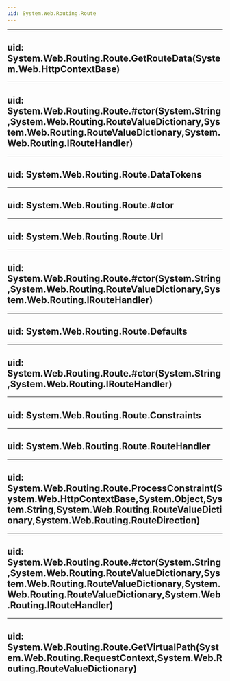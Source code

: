 ```yaml
---
uid: System.Web.Routing.Route
---
```


---
uid: System.Web.Routing.Route.GetRouteData(System.Web.HttpContextBase)
---

---
uid: System.Web.Routing.Route.#ctor(System.String,System.Web.Routing.RouteValueDictionary,System.Web.Routing.RouteValueDictionary,System.Web.Routing.IRouteHandler)
---

---
uid: System.Web.Routing.Route.DataTokens
---

---
uid: System.Web.Routing.Route.#ctor
---

---
uid: System.Web.Routing.Route.Url
---

---
uid: System.Web.Routing.Route.#ctor(System.String,System.Web.Routing.RouteValueDictionary,System.Web.Routing.IRouteHandler)
---

---
uid: System.Web.Routing.Route.Defaults
---

---
uid: System.Web.Routing.Route.#ctor(System.String,System.Web.Routing.IRouteHandler)
---

---
uid: System.Web.Routing.Route.Constraints
---

---
uid: System.Web.Routing.Route.RouteHandler
---

---
uid: System.Web.Routing.Route.ProcessConstraint(System.Web.HttpContextBase,System.Object,System.String,System.Web.Routing.RouteValueDictionary,System.Web.Routing.RouteDirection)
---

---
uid: System.Web.Routing.Route.#ctor(System.String,System.Web.Routing.RouteValueDictionary,System.Web.Routing.RouteValueDictionary,System.Web.Routing.RouteValueDictionary,System.Web.Routing.IRouteHandler)
---

---
uid: System.Web.Routing.Route.GetVirtualPath(System.Web.Routing.RequestContext,System.Web.Routing.RouteValueDictionary)
---
